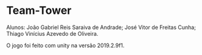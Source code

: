 # Team-Tower
Alunos:
João Gabriel Reis Saraiva de Andrade;
José Vitor de Freitas Cunha;
Thiago Vinícius Azevedo de Oliveira.

O jogo foi feito com unity na versão 2019.2.9f1.
